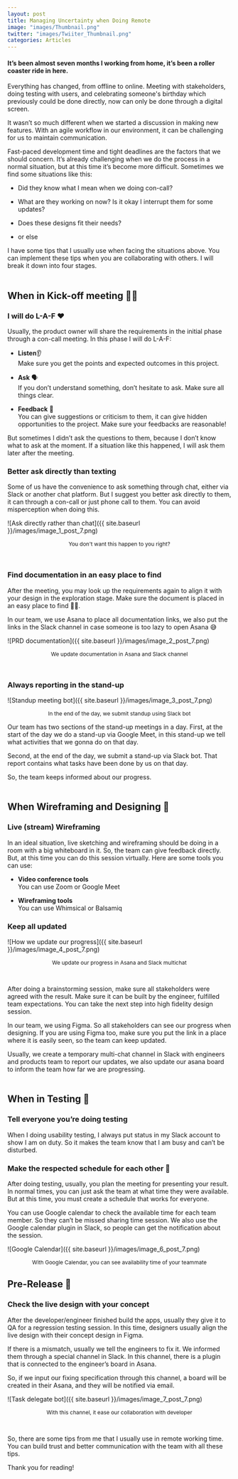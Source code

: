 ```yaml
---
layout: post
title: Managing Uncertainty when Doing Remote
image: "images/Thumbnail.png"
twitter: "images/Twiiter_Thumbnail.png"
categories: Articles
---
```



#### It’s been almost seven months I working from home, it’s been a roller coaster ride in here.

Everything has changed, from offline to online. Meeting with stakeholders, doing testing with users, and celebrating someone's birthday which previously could be done directly, now can only be done through a digital screen.

It wasn’t so much different when we started a discussion in making new features. With an agile workflow in our environment, it can be challenging for us to maintain communication.

Fast-paced development time and tight deadlines are the factors that we should concern. It’s already challenging when we do the process in a normal situation, but at this time it’s become more difficult. Sometimes we find some situations like this:

* Did they know what I mean when we doing con-call?

* What are they working on now? Is it okay I interrupt them for some updates?

* Does these designs fit their needs?

* or else

I have some tips that I usually use when facing the situations above. You can implement these tips when you are collaborating with others. I will break it down into four stages.  
<br />

## When in Kick-off meeting 🧑‍💻

### I will do L-A-F ❤️

Usually, the product owner will share the requirements in the initial phase through a con-call meeting. In this phase I will do L-A-F:

* **Listen**👂\
Make sure you get the points and expected outcomes in this project.

* **Ask** 🗣\
If you don’t understand something, don’t hesitate to ask. Make sure all things clear.

* **Feedback** 🙌\
You can give suggestions or criticism to them, it can give hidden opportunities to the project. Make sure your feedbacks are reasonable!

But sometimes I didn’t ask the questions to them, because I don’t know what to ask at the moment. If a situation like this happened, I will ask them later after the meeting.

### Better ask directly than texting

Some of us have the convenience to ask something through chat, either via Slack or another chat platform. But I suggest you better ask directly to them, it can through a con-call or just phone call to them. You can avoid misperception when doing this.

![Ask directly rather than chat]({{ site.baseurl }}/images/image_1_post_7.png)

<p style="text-align: center;font-size: 12px;">You don't want this happen to you right?</p>
<br />

### Find documentation in an easy place to find

After the meeting, you may look up the requirements again to align it with your design in the exploration stage. Make sure the document is placed in an easy place to find 🕵️‍♂️.

In our team, we use Asana to place all documentation links, we also put the links in the Slack channel in case someone is too lazy to open Asana 😅


![PRD documentation]({{ site.baseurl }}/images/image_2_post_7.png)

<p style="text-align: center;font-size: 12px;">We update documentation in Asana and Slack channel</p>
<br />

### Always reporting in the stand-up

![Standup meeting bot]({{ site.baseurl }}/images/image_3_post_7.png)

<p style="text-align: center;font-size: 12px;">In the end of the day, we submit standup using Slack bot</p>

Our team has two sections of the stand-up meetings in a day. First, at the start of the day we do a stand-up via Google Meet, in this stand-up we tell what activities that we gonna do on that day.

Second, at the end of the day, we submit a stand-up via Slack bot. That report contains what tasks have been done by us on that day.

So, the team keeps informed about our progress.<br />
<br />

## When Wireframing and Designing 🎨

### Live (stream) Wireframing

In an ideal situation, live sketching and wireframing should be doing in a room with a big whiteboard in it. So, the team can give feedback directly. But, at this time you can do this session virtually. Here are some tools you can use:

* **Video conference tools**\
You can use Zoom or Google Meet

* **Wireframing tools**\
You can use Whimsical or Balsamiq

### Keep all updated

![How we update our progress]({{ site.baseurl }}/images/image_4_post_7.png)

<p style="text-align: center;font-size: 12px;">We update our progress in Asana and Slack multichat</p>
<br />

After doing a brainstorming session, make sure all stakeholders were agreed with the result. Make sure it can be built by the engineer, fulfilled team expectations. You can take the next step into high fidelity design session.

In our team, we using Figma. So all stakeholders can see our progress when designing. If you are using Figma too, make sure you put the link in a place where it is easily seen, so the team can keep updated.

Usually, we create a temporary multi-chat channel in Slack with engineers and products team to report our updates, we also update our asana board to inform the team how far we are progressing.<br />
<br />

## When in Testing 🧪

### Tell everyone you’re doing testing

When I doing usability testing, I always put status in my Slack account to show I am on duty. So it makes the team know that I am busy and can’t be disturbed.

### Make the respected schedule for each other 📅

After doing testing, usually, you plan the meeting for presenting your result. In normal times, you can just ask the team at what time they were available. But at this time, you must create a schedule that works for everyone.

You can use Google calendar to check the available time for each team member. So they can’t be missed sharing time session. We also use the Google calendar plugin in Slack, so people can get the notification about the session.

![Google Calendar]({{ site.baseurl }}/images/image_6_post_7.png)

<p style="text-align: center;font-size: 12px;">With Google Calendar, you can see availability time of your teammate</p>

## Pre-Release 🚀

### Check the live design with your concept

After the developer/engineer finished build the apps, usually they give it to QA for a regression testing session. In this time, designers usually align the live design with their concept design in Figma.

If there is a mismatch, usually we tell the engineers to fix it. We informed them through a special channel in Slack. In this channel, there is a plugin that is connected to the engineer’s board in Asana.

So, if we input our fixing specification through this channel, a board will be created in their Asana,  and they will be notified via email.

![Task delegate bot]({{ site.baseurl }}/images/image_7_post_7.png)

<p style="text-align: center;font-size: 12px;">With this channel, it ease our collaboration with developer</p>
<br />

So, there are some tips from me that I usually use in remote working time. You can build trust and better communication with the team with all these tips.

Thank you for reading!

